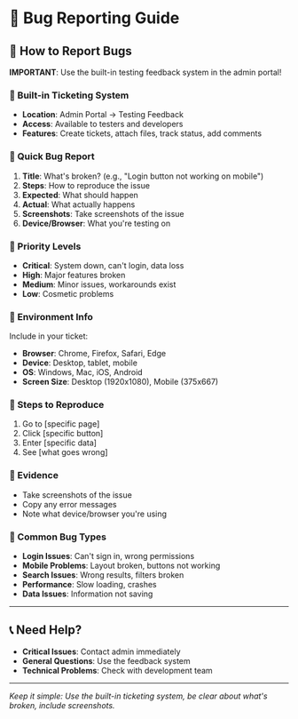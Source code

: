 # 🐛 Bug Reporting Guide

## 🎯 How to Report Bugs

**IMPORTANT**: Use the built-in testing feedback system in the admin portal!

### 🎫 Built-in Ticketing System
- **Location**: Admin Portal → Testing Feedback
- **Access**: Available to testers and developers
- **Features**: Create tickets, attach files, track status, add comments

### 📝 Quick Bug Report
1. **Title**: What's broken? (e.g., "Login button not working on mobile")
2. **Steps**: How to reproduce the issue
3. **Expected**: What should happen
4. **Actual**: What actually happens
5. **Screenshots**: Take screenshots of the issue
6. **Device/Browser**: What you're testing on

### 🚨 Priority Levels
- **Critical**: System down, can't login, data loss
- **High**: Major features broken
- **Medium**: Minor issues, workarounds exist
- **Low**: Cosmetic problems

### 📱 Environment Info
Include in your ticket:
- **Browser**: Chrome, Firefox, Safari, Edge
- **Device**: Desktop, tablet, mobile
- **OS**: Windows, Mac, iOS, Android
- **Screen Size**: Desktop (1920x1080), Mobile (375x667)

### 🔄 Steps to Reproduce
1. Go to [specific page]
2. Click [specific button]
3. Enter [specific data]
4. See [what goes wrong]

### 📸 Evidence
- Take screenshots of the issue
- Copy any error messages
- Note what device/browser you're using

### 🎯 Common Bug Types
- **Login Issues**: Can't sign in, wrong permissions
- **Mobile Problems**: Layout broken, buttons not working
- **Search Issues**: Wrong results, filters broken
- **Performance**: Slow loading, crashes
- **Data Issues**: Information not saving

---

## 📞 Need Help?
- **Critical Issues**: Contact admin immediately
- **General Questions**: Use the feedback system
- **Technical Problems**: Check with development team

---

*Keep it simple: Use the built-in ticketing system, be clear about what's broken, include screenshots.*

